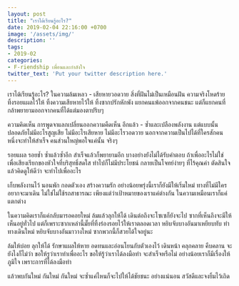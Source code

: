 ```yaml
---
layout: post
title: "เราได้เรียนรู้อะไร?"
date: 2019-02-04 22:16:00 +0700
image: '/assets/img/'
description: ''
tags:
- 2019-02
categories:
- F-riendship เพื่อนและกำลังใจ
twitter_text: 'Put your twitter description here.'
---
```

เราได้เรียนรู้อะไร? ในความล้มเหลว - เสียหายวอดวาย สิ่งที่ฝันไม่เป็นเหมือนฝัน ความจริงโหดร้าย ทิ้งรอยแผลไว้ให้ ทิ้งความเสียหายไว้ให้ ทิ้งซากปรักหักพัง แยกคนแพ้ออกจากคนชนะ แต่ก็แยกคนที่กล้าพยายามออกจากคนที่ได้แต่มองตาปริบๆ

ความคิดเห็น การพูดจาแลกเปลี่ยนออกความคืดเห็น อีกแล้ว - ซ้ำและเปลืองพลังงาน แต่แบบนั้นปลอดภัยไม่มีอะไรสูญเสีย ไม่มีอะไรเสียหาย ไม่มีอะไรวอดวาย นอกจากความเป็นไปได้ที่ใครสักคนหนึ่งจะทำให้สำเร็จ คนส่วนใหญ่พอใจแค่นั้น จริงๆ

รอยแผล รอยช้ำ ซ้ำแล้วซ้ำอีก สำเร็จแล้วก็พยายามอีก บางอย่างยังไม่ได้รับคำตอบ ถ้าเพื่ออะไรไม่ใช่เพื่อเสียงเรียกของหัวใจที่บริสุทธิ์สดใส ทำไปก็ไม่มีประโยชน์ กลายเป็นโจทย์ง่ายๆ ที่ไร้คุณค่า ตัดสินใจ แล้วคิดดูให้ดีว่า จะทำไปเพื่ออะไร

เก็บพลังงานไว้ นอนพัก กอดตัวเอง สร้างความรัก อย่างน้อยพรุ่งนี้เราก็ยังมีให้เริ่มใหม่ ทางที่ไม่มีใครอยากจะมาเดิน ไม่ใช่ไม่ใช้รถสาธารณะ เพียงแต่ว่าเป้าหมายของเราแค่ต่างกัน ในความเหมือนเราก็แค่แตกต่าง

ในความคิดเราก็แค่กลับมารอคอยใหม่ ล้มแล้วลุกให้ได้ เดินต่อถึงจะโซเซก็ยังจะไป ซากที่เห็นถึงจะมีให้เห็นอยู่ทั่วไป แต่ก็เพราะซากเหล่านี้มั๊ยที่ทิ้งร่องรอยไว้ให้เราตลอดเวลา หยิบจับบางอันมาเหยียบทับ ทำทางเดินใหม่ หยิบจับบางอันมาวางใหม่ ซากพวกนี้ก็สวยได้ใจอยู่นะ

ล้มให้บ่อย ลุกให้ได้ รักษาแผลให้หาย อดทนและอ่อนโยนกับตัวเองไว้ เดินหน้า คลุกคลาย คืบคลาน จะยังไงก็ไม่ว่า ขอให้รูว่าเราทำเพื่ออะไร ขอให้รู้ว่าเราได้ลงมือทำ จะสำเร็จหรือไม่ อย่างน้อยเราก็มีเรื่องให้ภูมิใจ เพราะการที่ได้ลงมือทำ

แล้วพบกันใหม่ กันใหม่ กันใหม่ จะซ้ำแค่ไหนก็จะไปให้ได้ชัยชนะ อย่างแน่นอน สวัสดีและจงยิ้มไว้เถิด
